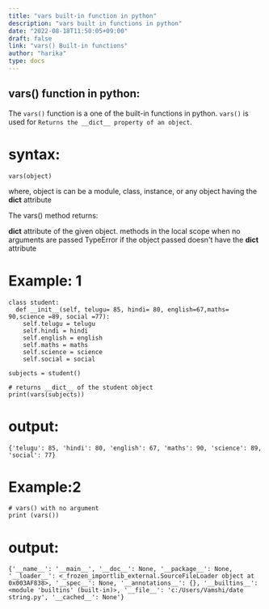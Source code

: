 ```yaml
---
title: "vars built-in function in python"
description: "vars built in functions in python"
date: "2022-08-18T11:50:05+09:00"
draft: false
link: "vars() Built-in functions"
author: "harika"
type: docs
---
```


## vars() function in python:
The `vars()` function is a one of the built-in functions in python.
`vars()` is used for	`Returns the __dict__ property of an object`.

# syntax:
```
vars(object)
```
where, 
object is  can be a module, class, instance, or any object having the __dict__ attribute

The vars() method returns:

__dict__ attribute of the given object.
methods in the local scope when no arguments are passed
TypeError if the object passed doesn't have the __dict__ attribute


# Example: 1
```
class student:
  def __init__(self, telugu= 85, hindi= 80, english=67,maths= 90,science =89, social =77):
    self.telugu = telugu
    self.hindi = hindi
    self.english = english
    self.maths = maths
    self.science = science
    self.social = social
  
subjects = student()

# returns __dict__ of the student object
print(vars(subjects))
```
# output:
```
{'telugu': 85, 'hindi': 80, 'english': 67, 'maths': 90, 'science': 89, 'social': 77}
```
# Example:2
```
# vars() with no argument
print (vars())

```
# output:
```
{'__name__': '__main__', '__doc__': None, '__package__': None, '__loader__': <_frozen_importlib_external.SourceFileLoader object at 0x003AF838>, '__spec__': None, '__annotations__': {}, '__builtins__': <module 'builtins' (built-in)>, '__file__': 'c:/Users/Vamshi/date string.py', '__cached__': None'}

```


